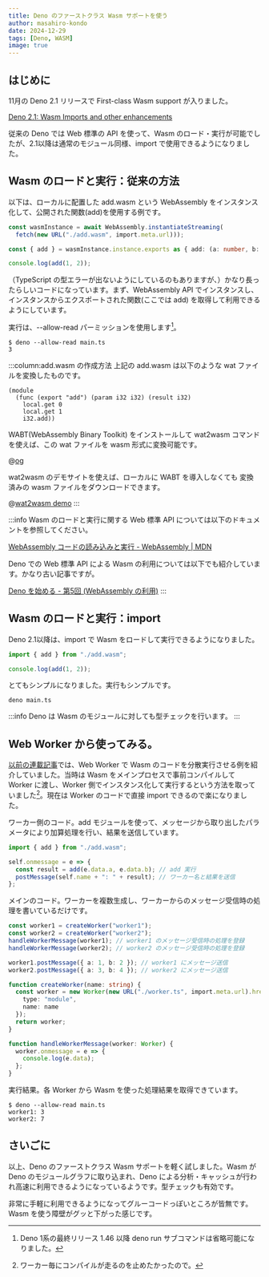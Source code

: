```yaml
---
title: Deno のファーストクラス Wasm サポートを使う
author: masahiro-kondo
date: 2024-12-29
tags: [Deno, WASM]
image: true
---
```


## はじめに
11月の Deno 2.1 リリースで First-class Wasm support が入りました。

[Deno 2.1: Wasm Imports and other enhancements](https://deno.com/blog/v2.1)

従来の Deno では Web 標準の API を使って、Wasm のロード・実行が可能でしたが、2.1以降は通常のモジュール同様、import で使用できるようになりました。

## Wasm のロードと実行：従来の方法
以下は、ローカルに配置した add.wasm という WebAssembly をインスタンス化して、公開された関数(add)を使用する例です。

```typescript:main.ts
const wasmInstance = await WebAssembly.instantiateStreaming(
  fetch(new URL("./add.wasm", import.meta.url)));

const { add } = wasmInstance.instance.exports as { add: (a: number, b: number) => number };

console.log(add(1, 2));
```

（TypeScript の型エラーが出ないようにしているのもありますが、）かなり長ったらしいコードになっています。まず、WebAssembly API でインスタンスし、インスタンスからエクスポートされた関数(ここでは add) を取得して利用できるようにしています。

実行は、--allow-read パーミッションを使用します[^1]。
```
$ deno --allow-read main.ts
3
```

[^1]: Deno 1系の最終リリース 1.46 以降 deno run サブコマンドは省略可能になりました。

:::column:add.wasm の作成方法
上記の add.wasm は以下のような wat ファイルを変換したものです。

```lisp:add.wat
(module
  (func (export "add") (param i32 i32) (result i32)
    local.get 0
    local.get 1
    i32.add))
```

WABT(WebAssembly Binary Toolkit) をインストールして wat2wasm コマンドを使えば、この wat ファイルを wasm 形式に変換可能です。

@[og](https://github.com/WebAssembly/wabt)

wat2wasm のデモサイトを使えば、ローカルに WABT を導入しなくても 変換済みの wasm ファイルをダウンロードできます。

@[wat2wasm demo](https://webassembly.github.io/wabt/demo/wat2wasm/)
:::

:::info
Wasm のロードと実行に関する Web 標準 API については以下のドキュメントを参照してください。

[WebAssembly コードの読み込みと実行 - WebAssembly | MDN](https://developer.mozilla.org/ja/docs/WebAssembly/Loading_and_running)

Deno での Web 標準 API による Wasm の利用については以下でも紹介しています。かなり古い記事ですが。

[Deno を始める - 第5回 (WebAssembly の利用)](https://developer.mamezou-tech.com/deno/getting-started/05-using-wasm/)
:::

## Wasm のロードと実行：import

Deno 2.1以降は、import で Wasm をロードして実行できるようになりました。

```typescript:main.ts
import { add } from "./add.wasm";

console.log(add(1, 2));
```

とてもシンプルになりました。実行もシンプルです。

```shell
deno main.ts
```

:::info
Deno は Wasm のモジュールに対しても型チェックを行います。
:::

## Web Worker から使ってみる。

[以前の連載記事](https://developer.mamezou-tech.com/deno/getting-started/05-using-wasm/)では、Web Worker で Wasm のコードを分散実行させる例を紹介していました。当時は Wasm をメインプロセスで事前コンパイルして Worker に渡し、Worker 側でインスタンス化して実行するという方法を取っていました[^2]。現在は Worker のコードで直接 import できるので楽になりました。

[^2]: ワーカー毎にコンパイルが走るのを止めたかったので。

ワーカー側のコード。add モジュールを使って、メッセージから取り出したパラメータにより加算処理を行い、結果を送信しています。

```typescript:worker.ts
import { add } from "./add.wasm";

self.onmessage = e => {
  const result = add(e.data.a, e.data.b); // add 実行
  postMessage(self.name + ": " + result); // ワーカー名と結果を送信
};
```

メインのコード。ワーカーを複数生成し、ワーカーからのメッセージ受信時の処理を書いているだけです。

```typescript:main.ts
const worker1 = createWorker("worker1");
const worker2 = createWorker("worker2");
handleWorkerMessage(worker1); // worker1 のメッセージ受信時の処理を登録
handleWorkerMessage(worker2); // worker2 のメッセージ受信時の処理を登録

worker1.postMessage({ a: 1, b: 2 }); // worker1 にメッセージ送信
worker2.postMessage({ a: 3, b: 4 }); // worker2 にメッセージ送信

function createWorker(name: string) {
  const worker = new Worker(new URL("./worker.ts", import.meta.url).href, { 
    type: "module",
    name: name 
  });
  return worker;
}

function handleWorkerMessage(worker: Worker) {
  worker.onmessage = e => {
    console.log(e.data);
  };
}
```

実行結果。各 Worker から Wasm を使った処理結果を取得できています。

```shell
$ deno --allow-read main.ts
worker1: 3
worker2: 7
```

## さいごに
以上、Deno のファーストクラス Wasm サポートを軽く試しました。Wasm が Deno のモジュールグラフに取り込まれ、Deno による分析・キャッシュが行われ高速に利用できるようになっているようです。型チェックも有効です。

非常に手軽に利用できるようになってグルーコードっぽいところが皆無です。Wasm を使う障壁がグッと下がった感じです。
